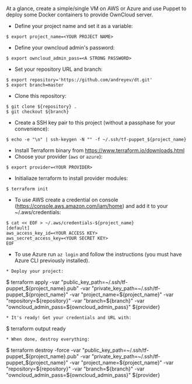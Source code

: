 At a glance, create a simple/single VM on AWS or Azure and use Puppet to deploy some Docker containers to provide OwnCloud server.

* Define your project name and set it as a variable:
```
$ export project_name=<YOUR PROJECT NAME>
```
* Define your owncloud admin's password:
```
$ export owncloud_admin_pass=<A STRONG PASSWORD>
```
* Set your repository URL and branch:
```
$ export repository='https://github.com/andreyev/dt.git'
$ export branch=master
```
* Clone this repository:
```
$ git clone ${repository} .
$ git checkout ${branch}
```
* Create a SSH key pair to this project (without a passphase for your convenience):
```
$ echo -e "\n" | ssh-keygen -N "" -f ~/.ssh/tf-puppet_${project_name}
```
* Install Terraform binary from https://www.terraform.io/downloads.html
* Choose your provider (`aws` or `azure`):
```
$ export provider=<YOUR PROVIDER>
```
* Initialiaze terraform to install provider modules:
```
$ terraform init
```
* To use AWS create a credential on console (https://console.aws.amazon.com/iam/home) and add it to your ~/.aws/credentials:
```
$ cat << EOF > ~/.aws/credentials-${project_name}
[default]
aws_access_key_id=<YOUR ACCESS KEY>
aws_secret_access_key=<YOUR SECRET KEY>
EOF
```
* To use Azure run `az login` and follow the instructions (you must have Azure CLI previously installed).
```
* Deploy your project:
```
$ terraform apply -var "public_key_path=~/.ssh/tf-puppet_${project_name}.pub" -var "private_key_path=~/.ssh/tf-puppet_${project_name}"  -var "project_name=${project_name}" -var "repository=${repository}" -var "branch=${branch}" -var "owncloud_admin_pass=${owncloud_admin_pass}" ${provider}
```
* It's ready! Get your credentials and URL with:
```
$ terraform output ready
```
* When done, destroy everything:
```
$ terraform destroy -force -var "public_key_path=~/.ssh/tf-puppet_${project_name}.pub" -var "private_key_path=~/.ssh/tf-puppet_${project_name}"  -var "project_name=${project_name}" -var "repository=${repository}" -var "branch=${branch}" -var "owncloud_admin_pass=${owncloud_admin_pass}" ${provider}
```
